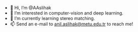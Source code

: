- 👋 Hi, I’m @AAslihak
- 👀 I’m interested in computer-vision and deep learning.
- 🌱 I’m currently learning stereo matching. 
- 📫 Send an e-mail to anil.aslihak@metu.edu.tr to reach me!

<!---
AAslihak/AAslihak is a ✨ special ✨ repository because its `README.md` (this file) appears on your GitHub profile.
You can click the Preview link to take a look at your changes.
--->
